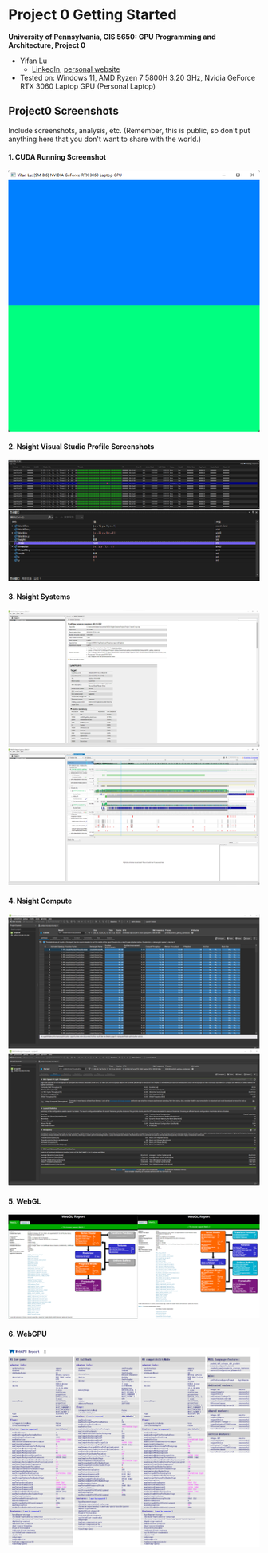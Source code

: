 Project 0 Getting Started
====================

**University of Pennsylvania, CIS 5650: GPU Programming and Architecture, Project 0**

* Yifan Lu
  * [LinkedIn](https://www.linkedin.com/in/yifan-lu-495559231/), [personal website](http://portfolio.samielouse.icu/)
* Tested on: Windows 11, AMD Ryzen 7 5800H 3.20 GHz, Nvidia GeForce RTX 3060 Laptop GPU (Personal Laptop)

## Project0 Screenshots

Include screenshots, analysis, etc. (Remember, this is public, so don't put
anything here that you don't want to share with the world.)

#### 1. CUDA Running Screenshot 
![](images/1.png)

#### 2. Nsight Visual Studio Profile Screenshots
![](images/warpInfo.png)
![](images/auto.png)

#### 3. Nsight Systems
![](images/systems_analysisSummary.png)
![](images/systems_timeLine.png)

#### 4. Nsight Compute
![](images/compute_summary.png)
![](images/compute_details.png)

#### 5. WebGL
![](images/WebGLSupport.png)

#### 6. WebGPU
![](images/webGPU.png)
